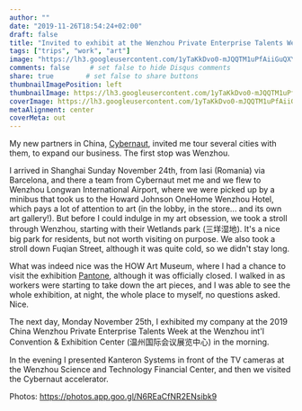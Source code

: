```yaml
---
author: ""
date: "2019-11-26T18:54:24+02:00"
draft: false
title: "Invited to exhibit at the Wenzhou Private Enterprise Talents Week"
tags: ["trips", "work", "art"]
image: "https://lh3.googleusercontent.com/1yTaKkDvo0-mJQQTM1uPfAiiGuQXYkTPgi2v3yJNvijCIIzi7DirZQc9B2G2CroViHkwEsQsMEpTWLa0ieoD0_51nee9wd71zHcdEENuwt6K9XVlbABRZ3GDTyKNgulFxEuu7GoBp5E=w1920-h1080"
comments: false     # set false to hide Disqus comments
share: true        # set false to share buttons
thumbnailImagePosition: left
thumbnailImage: https://lh3.googleusercontent.com/1yTaKkDvo0-mJQQTM1uPfAiiGuQXYkTPgi2v3yJNvijCIIzi7DirZQc9B2G2CroViHkwEsQsMEpTWLa0ieoD0_51nee9wd71zHcdEENuwt6K9XVlbABRZ3GDTyKNgulFxEuu7GoBp5E=w1920-h1080
coverImage: https://lh3.googleusercontent.com/1yTaKkDvo0-mJQQTM1uPfAiiGuQXYkTPgi2v3yJNvijCIIzi7DirZQc9B2G2CroViHkwEsQsMEpTWLa0ieoD0_51nee9wd71zHcdEENuwt6K9XVlbABRZ3GDTyKNgulFxEuu7GoBp5E=w1920-h1080
metaAlignment: center
coverMeta: out
---
```


My new partners in China, [Cybernaut](https://www.cybernaut.com.cn/), invited me tour several cities with them, to expand our business. The first stop was Wenzhou.

<!--more-->

I arrived in Shanghai Sunday November 24th, from Iasi (Romania) via Barcelona, and there a team from Cybernaut met me and we flew to Wenzhou Longwan International Airport, where we were picked up by a minibus that took us to the Howard Johnson OneHome Wenzhou Hotel, which pays a lot of attention to art (in the lobby, in the store... and its own art gallery!). But before I could indulge in my art obsession, we took a stroll through Wenzhou, starting with their Wetlands park (三垟湿地). It's a nice big park for residents, but not worth visiting on purpose. We also took a stroll down Fuqian Street, although it was quite cold, so we didn't stay long.

What was indeed nice was the HOW Art Museum, where I had a chance to visit the exhibition [Pantone](https://www.howartmuseum.org/article/index/id/502), although it was officially closed. I walked in as workers were starting to take down the art pieces, and I was able to see the whole exhibition, at night, the whole place to myself, no questions asked. Nice.

The next day, Monday November 25th, I exhibited my company at the 2019 China Wenzhou Private Enterprise Talents Week at the Wenzhou int'l Convention & Exhibition Center (温州国际会议展览中心) in the morning.

In the evening I presented Kanteron Systems in front of the TV cameras at the Wenzhou Science and Technology Financial Center, and then we visited the Cybernaut accelerator.

Photos: https://photos.app.goo.gl/N6REaCfNR2ENsibk9

<script src="https://cdn.jsdelivr.net/npm/publicalbum@latest/embed-ui.min.js" async></script>
<div class="pa-gallery-player-widget" style="width:100%; height:480px; display:none;"
  data-link="https://photos.app.goo.gl/N6REaCfNR2ENsibk9"
  data-title="118 new photos by Jorge Cortell">
  <object data="https://lh3.googleusercontent.com/0o2UwjeEwepF-CB7e-Sf1n-LQ0ijv63BZUcqinXAXEu3eDuUTJZ-Gn1v4mgefczoXwCPteXb_oH6IXNd6zfYrEPU92RKRnCs2keBfLOvYbOilsQXINoOQZ2VAoAVLgKIYGdAj_9VF_I=w1920-h1080"></object>
  <object data="https://lh3.googleusercontent.com/99lueKesgj1VxbDDV4IvcBjHVZVG6wjyyz3s6Vn38-t3ckDyFG-dTPvmvjE3zhym8dQh9Jtj3tYHscOsnXWXDBOGjX-pQzk6ZXRQRByLjHZynNZtYyH045kwAtG-xfBYfLevC8dfFBU=w1920-h1080"></object>
  <object data="https://lh3.googleusercontent.com/Vgid97uleNzjG_9KW6i3vimB0lC4xYqRiM2x1aZC4WAn57-Uq4SXueVR86HktFIot0kkZ7hKGpl6mU43wY-cLSk6qGmgXsY6JhKGIgEjQlzXLjhyiDg0DwdUoiSwmJ2-vqVCfUUoWRg=w1920-h1080"></object>
  <object data="https://lh3.googleusercontent.com/BgG3GB5fvAGaCSTPBm3lTqU44MwCrzYMoFXNEy8jRuQ1W3IW3VbwFcJwqU4LUTgP1KQIAQMrSxN9UKx52jEzWj_aonH2tvAOJB5vXMaD8ehSSuLBm_Rq4_ibAoxgXI1bx4oIscCQbNY=w1920-h1080"></object>
  <object data="https://lh3.googleusercontent.com/U36-0ndEQWJtL3UZQmq-5x2UUBh-XO-9y_iFtGFwljq0P2bqtzMUzN01r12M0KTHB1NXdE_6jp7npU8LkEzq8Cv7HC4OIlVXrrkp1JE_6WfBJrIpeQDgUs6XeT-Z0lSKRsOg96nNU1Q=w1920-h1080"></object>
  <object data="https://lh3.googleusercontent.com/ublUAoHPjKurmCn3eQgJNYePoKp9zEHjDUN_81ZUFjBMpH6UtotUaFS2kiN4buaqRK6P7O-JBF80RHy6X3LM7yhT8IgIp52UZVXvQUUXL2NbavECMvJEWZwJgCsBPyew1AaKp7c-ogI=w1920-h1080"></object>
  <object data="https://lh3.googleusercontent.com/sMQ9t_26dFM5nbzZ0kngasuSzxWcyzrXIFLl3sr-puCDJe-h2AZJv_YqV8Jcu0o2C89n4aA_YU8OUVzTSrs1Oiiw7sCcwF6Vsr3h0QPLzE6iFhFVEdRfcDDPo9E1MX2ZsM9ZFiEiNR8=w1920-h1080"></object>
  <object data="https://lh3.googleusercontent.com/MzpBw6e6-HCK3T2hOlE55T8uOW3czD9z2krVjxVG3A8FJh0FLE9_qPzaRx6PpXP3LJv_O95PrCge5sQ27gTX0KQSnPuG8dr-5aGWFhigqK-L2tVs5HlPkUoTPC3MkBXbLAaicX5MB4M=w1920-h1080"></object>
  <object data="https://lh3.googleusercontent.com/dEbAeZ903tO7mCoixcDI50w3S9xAjRViwA3N86tm7U3fFBVbEUkt85UVq0istDju1Vx7BKKIVfWlDKOCftM7998VCJ-DeL6UkRpaMS3ZlwMgVtWE3K-0983xfhuagzZe37xsxY18XrA=w1920-h1080"></object>
  <object data="https://lh3.googleusercontent.com/blgFDr7S63p4z1hN341yb4G-MD-wCez7RB9Vo-VaIh3ZTdV2LwikOCR6x3yMM-2g-a22fEkuBfjhJESRu1mp8SxpXAXbbop-z2fEyqNoIbRPptGW_DGF3iznQ2Sjms9oP6u9VaF4y00=w1920-h1080"></object>
  <object data="https://lh3.googleusercontent.com/bJDnmE5WLZjKMB0kY7CIcR_4gZjwkSKuq54YHRxjrVZ_901jyAnpTwuR-o8QXetu4a8Du4U8l19VcR9FSbXUUJC4oZpLtNHfiSK1sNMExSiyMDl5vgQGDLqSTgJEJoXiijeQrVBAk84=w1920-h1080"></object>
  <object data="https://lh3.googleusercontent.com/xc1Zo8EF9jQXBfj47bcyX_DLSuGMrMuVbcBrn0Pjc981wjA9nNSyMXEzIrStCx40Dz7Wwv8n7Ly9ddYleBykLmxSNALLgtVPY5HGAKfelLCH23lYOFAgChpQki_oyJsdE2WFHxtAoB4=w1920-h1080"></object>
  <object data="https://lh3.googleusercontent.com/yycQZbiAoIDSSCF2cqeVv1fynEgw_8ylO9-AVDAZQJtK9SU7A7F5Cr1EdozPl6smj4ei3MNyDGON8uk6xjIB_AOFmx8e4Ybpf_sTwuWsDObwo5IxmZU53iHYlxGln_Mp13gaCBBsNpM=w1920-h1080"></object>
  <object data="https://lh3.googleusercontent.com/nxGhgz1suUEn7kLZ-pcmTLv9E_MkQwxHyko71S6EWTaNMOPaWQIbmJPSSMGvRetqGlWv8Z5JvKheWx9IFtKk3dxVFn9lczv6AMW6YbyqYgzxbRtpyv-FuEB9SD9YsoG5d5_U8XPNwT8=w1920-h1080"></object>
  <object data="https://lh3.googleusercontent.com/2v6i_fF1pqYEVCLzMAZISiP_GGzUXcqgB0T9uVPkxzFRHnAoV-R3Lc5m8a4ehlEHYKrYNaER93MFoABOaMA5nmc00pBFH49vg8TL0TQnV_y1VKamXlC12bhkQb5cyvpK2yP6U7L2-28=w1920-h1080"></object>
  <object data="https://lh3.googleusercontent.com/93srEL_R2aSINvcKgbzd9FAmwZtRHlMJjqMX_SqkejH4CAf5T0n-s0NMTIYNCGIhDV6I0ETTKL3h_y1vjSUGqIYtScSQcX_iU6jLWTELyTZlyUlsKxeNoYBjMoEHJk4OYZQ6Y5qS4eE=w1920-h1080"></object>
  <object data="https://lh3.googleusercontent.com/5Uol1y5T5VFnyeAd2xaIbSplwrmFfqUED2jhf1KgPtWfxNvpYYg416mJ9sm2Wwx4m3uP01ZdjiwcbChAkQUoX8FOhTCKIdEZ86jW40yOCZgidRT266WPIG-Xh2ZzWV6-lVtqSc1p2PI=w1920-h1080"></object>
  <object data="https://lh3.googleusercontent.com/oh1pYd7et5edXYXLIO2DkCrCvwEWE1y1TJjJC8hJJ9L0KBQX755hi31NskJADAOv5PC8ZSTU1pdZxG8-Ekp4qUPU_aaJthrW41BgoBZibDQ2l9kcDM4pnfLumJPxVmbmaDSiuEDvPgE=w1920-h1080"></object>
  <object data="https://lh3.googleusercontent.com/fUWR_Ji_j57UAjYCnQmXDihOSX54rB4hoK0umlmZDLIz7coabGbh6ga5-Hk4JYbACcd-LQJWtWOlLqXKmkpvfrMQ4N0gZrimAc1aALM4p2Aca_mfyGPpgMtbS3aYf_cBHKegQQ5F3go=w1920-h1080"></object>
  <object data="https://lh3.googleusercontent.com/gzhQ2OnKwBnxiYKArBIA1LF2yMcJzuxiEb6mlg1IgY5p3dQf-A6UiSj81HSIWYCl8LjWEf87F2n_6k95lRpzj1DSU7o3clnFvZjSX1eHWKP7p1ks031SF6n1Th29qYkbQoZy_ed6KHU=w1920-h1080"></object>
  <object data="https://lh3.googleusercontent.com/Ae3oPA2wo2FDGxGjl70U-oFCjD0oSjirNqH3gEtRaY9SsoYd5JOApezIgFqfNUDDNFf38RFKOuaZGzXLnb37kgVjA-o--ipP7W1Ry1tRJKghKw7qYler3h5wInGPVSrWOAmfLZg2_L4=w1920-h1080"></object>
  <object data="https://lh3.googleusercontent.com/1DSU2bgg6WOnWeoqAuy-C0ov6awgh2SY_lkWMKUnnqiFLr86e6AsX15KV0Ol_4YWIlTV_vFwfqJX5gL2C6J6s4mXawBfAISA5P9VFMjAe02U37s5EKbpsAGyEbn0RGJsmVnb0IfEAV8=w1920-h1080"></object>
  <object data="https://lh3.googleusercontent.com/5yzgxBJl1E4yxIZ4L_nOHwCS053GPamcFKPUcZ9pkDogT3LJGSeqTS3TElRMZziKzqmFvEU7DZln6zFoHzk64g8u0WO5wsu5ryeZhdS1HbDwsu1WoXZaQ0nseFImlmQlMJiQW18qWPA=w1920-h1080"></object>
  <object data="https://lh3.googleusercontent.com/OuV6i_F-0o9GXcNNKmmlaQfMboE5rZC4M_tWnRYPVWH6giHIlMUvkeDmDvZquqiRTnLBg0vqr4nRh_Ns2e8i_GjIr9l0tRMV8PdhPKH9adxckdsRxcpGh0TeJJYkD-jfvcBePSjj8zk=w1920-h1080"></object>
  <object data="https://lh3.googleusercontent.com/neBo49ABKb2Arn08LhLvB-5bzRlsEbTk59V2TCzzihpG6zkVPecq8_Bz17mrflH511a6hICDZCBzyAvGYqC4qA3T3OCMnxPwIi6oQLGiHw9vX2loCRy0vJassT3-wMf0INSfzcvVxIU=w1920-h1080"></object>
  <object data="https://lh3.googleusercontent.com/ll_w_36LcCFmDqV7vsBBua40nmzykfIhUYu2S4QeL46iMnXzMdF_ZZZuer01q5m4XbN60o52lhGqKNuF8yYhwmHwI_uDQkiKVHjbFh87m-fPBHOQgMcT3E0DNPhCmBHNj-LHw0QaKzE=w1920-h1080"></object>
  <object data="https://lh3.googleusercontent.com/Cul_GPxR7YomTKDaQlSvFzydXL01Pda7HG_EthBo9gPkPiTR5h0BiLKGQIAcPTlsKQBePyKlzjViNhiiqsildEIynyRtVmGF4UZRH1sX9mL91o2vfgCYbLjb6DOtxjvmIvXWed-x7MU=w1920-h1080"></object>
  <object data="https://lh3.googleusercontent.com/nkh_Mqh7dtyJ0R7gk_Xgxr_kR_Op27LDKzW7FIP6ivCKLXOgNDsof5gAAZZgTVUeO3JARbcEM1e61YoPdheDEIm-0Z6ib7efSfft-4yN7C4BdPx1szy32JINBKv13jHdq8YQKY_94gk=w1920-h1080"></object>
  <object data="https://lh3.googleusercontent.com/85s3cS6oStPGSADXbyqPDoe8w1sGLSmUQpmKkb6e2lMJMz2MnMO40P8hrF1rH9r2AuDdmwJi-yb3fIqUyz7t8-KFd4e1fcpxL7uJdK0INS6KErM4Y6nJrwVslWtmiLxoNRR0xJpc2ck=w1920-h1080"></object>
  <object data="https://lh3.googleusercontent.com/SL9V454ARtlvQ97-4p6pWymPZAc02UxOIK0_Z3vv2Hqi41pJ7RC83zJMevIoBA6FW6l193-yBagREaBfM1PSyWJ8x8U998Njtm4fFzSDvtEPS9lxkxo7VdmWEXNptKVbitcan-acLD8=w1920-h1080"></object>
  <object data="https://lh3.googleusercontent.com/nnv-uu1L8cJm9nMQu4VlY32cxddodouaNhHgBqLbCcAftyQn9lheR51Wlwos-3TZ3AeToxcXn34a1YsO78F3xuG7QmtFj9p7likT7FEVBJn8Kb2MY7i8hRsxxVfDEVu3VHB3g_jK_GE=w1920-h1080"></object>
  <object data="https://lh3.googleusercontent.com/Evch3W6BQYXS4gY0kIxnIDZjIGyoc2rATuvn5A3zHydEXpRfseJ8jh0e4b54qewtdTBkRMg3GY1Tf-frEbno74VNkxR-MCdf98Xvw0Q2Bqjkam8fEs32USnKasln7K2wV345oKWSVx8=w1920-h1080"></object>
  <object data="https://lh3.googleusercontent.com/XmHSoaDLI1F3GxJ1sOq6wdq5kshH8qqrLNMPLTmbKas7GEYwC8JZj1PefkEeUMFcdEGq7tKhMCBuvyfmglo4Nru2rxPCPQ7iGzjrDza3dy6QUXubLBz26beydC9A_v1nB9aOhCmtR8E=w1920-h1080"></object>
  <object data="https://lh3.googleusercontent.com/DdlrR71wSPd_HomQ5vsFKhrCClLOptWqUgBeLpNoUoo5Hc0oxH0z2jO7RA9TNmusyy4zs3Uppq9Lhyl-8ZOny337RQRZQ45hVGT6Hkf1HM6nO3gvFaDlarFSGlhM39lvx_SOHwuXZ9Y=w1920-h1080"></object>
  <object data="https://lh3.googleusercontent.com/2OfTDawXT5ZDaUXqZKLO3h0Q7fmDC70-hfWwG-vzfQoGsGhO_ZdzFJUZhgTunl6zMbRvqNK9nw54zu-AV0TGz0agSGt7qP6815G06-jGu3Z_2aBtkrlP9kxIJOeExoUqmyrsMnMZSPs=w1920-h1080"></object>
  <object data="https://lh3.googleusercontent.com/34TJWzDCSTLptvOZe_SiZH4_opKqSNYjLZAFMOvQZAL-xo5h1pzSsyETzaQSZlqnc3aMkxtrg-9m7tmRw2TiI5P22RKgREl9PS0mU7r-ue2Aj0Gi4wieBjegakL4zucvUBgxhew0Ngk=w1920-h1080"></object>
  <object data="https://lh3.googleusercontent.com/W-_h1EEpq8SHk8C1noDPJrygCj4cDd9GidCwXn7HaM1RbD05DSv2ygj8TVtyXyZsTK-Dz2JaSGRRiE6ySFqafn4gEVuE7cH6CoAnlmvD5bGE4kSdbLN3qMXyZ8HAMfh1uHEahM5yX54=w1920-h1080"></object>
  <object data="https://lh3.googleusercontent.com/sUU2KCwJps2O9eCng2yi_9vd5oEV1rBF5zn9WdZSu4ixZx_r7-rHXXQKQy_EHnm62cqHWW-MxHxVoAy5y2G1mXsKJZzclV0VrUi-ooN1I8fl2MpGFSju4iCPxr1ympmNliQb7TBJqEw=w1920-h1080"></object>
  <object data="https://lh3.googleusercontent.com/o0qyhihuVMCvAA2XT66cyF9EB9h3_uAeJhoA7xmrDw1_yTCkiZa5y1cdiqV6Es-hsJi_V6EkktSGBt2Yq8G0ywYTQmgoLdYqiKzw_Iz98Zuhi17qfhAuHWD3MJUESHfGC8k2HSraVKI=w1920-h1080"></object>
  <object data="https://lh3.googleusercontent.com/tT9fww109K8nWP1-JP9nm78wrmln8BzvcWJhfnay_YMqloIHxvC2_AIxLcSJdrLO5psB3osQLdNUnFrjVRTkbMQyhcToUrTpMfgG2XaD1boaGHxWBL2R49TYb5DwCWgJkVlPB7eRxCo=w1920-h1080"></object>
  <object data="https://lh3.googleusercontent.com/GXwpISKWKtmrP5NS2ZYxlAfHYAxQUFDvmzWLpS7oHwfjYoglSvnE75EofkR_eAB4dwRSJ7co3XeYMVizmwy3wNrhCO8T5hJwP6HvAMttA4debGaT3JOm_-BXBHPTU-3-GnJF_c50qNM=w1920-h1080"></object>
  <object data="https://lh3.googleusercontent.com/7iCBpKiXz6J4Q9UFTO4njeN6rk58mH_0iSZGW-jxLmRk7YVgfvtXl1c3gMMgJCBYmxmT4GeZLK2MsxXChM7-DYMbcaPGInA9V8Pbn0P9L-dZM8Fo36LXYVTd1T4U9EjSZ6hF2QDAgQQ=w1920-h1080"></object>
  <object data="https://lh3.googleusercontent.com/W0eSQx-c5W74A-DPMzTdrqSN3f0XV8h6lMDjx0VuXOvs9YLE2d1Mz_5Tz1d_NLLhYzUf3jfRswAw2jqIROE4GoMF8Z4MjRbNJjPERcxT6d5x3Msl9hiSGFRLbq9po25aH9V8z5iC8Kk=w1920-h1080"></object>
  <object data="https://lh3.googleusercontent.com/nLckpvb0jKtzE2js8zHMsvvFdtiQ6SMCMtOfsc4AACSosQ3kLR7AxyTyTxJL6yOjN38QpYSU663gF68n8oFKAV4IJLrbraXFhfV7h9_3KX-dlNo4K-pBC2ZBr1xNSH4fWxCjEG9q8ps=w1920-h1080"></object>
  <object data="https://lh3.googleusercontent.com/mRSwQ2YGOJp27ocN1-tOE9T322nTo5Jv23QIfSBBAw_m7mBHimLLVf4anvfeu8B7myI8dbbyQlQVgJsnhZy5jBSV8b4p2FE2g4bye1JurAT6opTtXpEf2yEnl5h23rIjuOfY0FReKFA=w1920-h1080"></object>
  <object data="https://lh3.googleusercontent.com/mvUppl3yjY4Ew1dSrhQ4QERubk9W6lv7ENEBd5LCEKFNSUghq-NMaS5psbZ0bLWDaqEM3KHVxWYWDOzTCxjkPsMczpzLm5yba_0o1UNjqA37Fyoi5nKi55unWrLGCMgfQ-V87EsnlIc=w1920-h1080"></object>
  <object data="https://lh3.googleusercontent.com/WhoIWfjxvGFadHfyR8SJnnwJ4OVUbs1FulzxEGiON5_mNb7RkRY1tQKoJXVge_DWvMpYY3r9iDxkx-hYek3WASGYvvRV-7ZslGt56BvV5sxAoPd8RYRTLvci44B3ZMMk6TQONaCZO-k=w1920-h1080"></object>
  <object data="https://lh3.googleusercontent.com/4W2Yfjyg8qsxonfcsoofF9I-rh-Q7eB8_52-jLpoZELl4yUrsJDyyubavrp8kyrOveZwlWGFiPnV9OZXemPhBHRuJQNu-6YT4AlrzATAq5hEobuS53e5MSJqRLpbUr7RxWTo8JUcs5c=w1920-h1080"></object>
  <object data="https://lh3.googleusercontent.com/W8sR_wd5nP2TKXr4MVABmeKem7WMaRuXqOQgpKifhLWnaaEd_1cTugKrajHIKP31lUdv_z3CldT6c5lYq8Xr8M3UBcUWymHfDs0q9wXniuhdQp2IGM3vHbBKHtKfVN-ej9U4fFh0zbo=w1920-h1080"></object>
  <object data="https://lh3.googleusercontent.com/ijEfIonvi3tAxKM9jgovWF_53NNVo3Dn5VzCTusjy7wN3-tu8LStWMoH85CwuJjzNL83-3VTJYF9E1d3L9CvdmeYMkdFMHT84AxsXbNYZ7pjwBSLBR4dJ0Ng90N7R5qMqlCOzL2vSE4=w1920-h1080"></object>
  <object data="https://lh3.googleusercontent.com/w4qYZy-JU-Izd8_fBwAt5cCtX6hFBcu2l1joFbAH66VDKH17djmqdR8gdaXZVBWrvk11M2lh6pawP8cH01m-fDnUy4VxOqc-nggu_as6qrbAAD85BOU8YW1QpkSsiyx37a728cou00w=w1920-h1080"></object>
  <object data="https://lh3.googleusercontent.com/ggF92xMFFX69L62SOubTfbvB1sY0ovfMdVa6ECzv5-gyF6PLK3RxsssXKG-8YEIybbYeNGdXJvq-8Avbs_jPnDfsPxOvXNib4gQ1BBfEnF2UsjgP6aoxVKmM5T4X6jeFa_Ja_onuXtM=w1920-h1080"></object>
  <object data="https://lh3.googleusercontent.com/Aiw8trpQN_ILzgCTe8fKWDvAl43oHk6dnc0npmZNZUHxFUZlykbV9MXmI3g1SyMV6dcQH2bMDs89U2vu_WWS2YtCFM591kDwqqWlzbOPpR7Rx7GsPrhZa7ukquI_1uobfCrbWkhrX3A=w1920-h1080"></object>
  <object data="https://lh3.googleusercontent.com/wsbgeN8E2fvQcr_NpxUXbxwri4m3BoKXQiby89uX1Cfeja-CEU445MfSKdOnOsuQt_y1G2rR20m_uOMBLueeXDzFl4QEHlFWe83CRPEhAX4dP7zxo5cLzqJ-_5nvtxIv46uJo6E0NXc=w1920-h1080"></object>
  <object data="https://lh3.googleusercontent.com/rAOkDLWY5CJ9UGeAPaiDu2IpPOLOeh_eJqyED1lOQe-b4feDoGfVlpkIn2f2cx9_1SUjDAxBcEK55utWYVxsPtGI8nRhjU7kixHHrcTmZ8oQ00ccHOHA0oY2PdUKif5Eu8hcx8jXb7M=w1920-h1080"></object>
  <object data="https://lh3.googleusercontent.com/Lpf4_GLqq0NYxm1G4L-cuhEViAqBPaHTv4A3T0arQ66clEMrtEIISx1y3l87Mdb2yr8q4pdVxHxcygkCaqjCwT5kNcsYD-7k7n7BsCmG-F8pbGR_yLRP8EgdzMgx5eVCybc2kIZYTRw=w1920-h1080"></object>
  <object data="https://lh3.googleusercontent.com/7dai7mz-ss6p0h29HNElWRVJEeJ48wkK5aQVrLLzz-MVIihoYIqj2jYezfXzQLFzFS7pvFzH6Fj_-qdD-MS13EikLGogpYE4pobrrUlUNcLskNfj8_iKjZepBHjVldj82xaNTvPcSbU=w1920-h1080"></object>
  <object data="https://lh3.googleusercontent.com/zwX8sXc5sRBb_EeOo_G8_sm-g9Kwk7AsWaWHtAXF5DsFm8wH5RaqubSLJU4TAWnV4uUzzt0TInhAfp1_B7JY1EQmrSxj9Ey6gsEMcJmu_dPUc3goHxEhRk6QB7RX4ZdCQKXCZGpE5ts=w1920-h1080"></object>
  <object data="https://lh3.googleusercontent.com/YQDNq1w99tB3PjobSWwKgSEnyVag8dBG5BcPbc8yAgH0MpiHwhm3l-Swq8P1mVVAM3Oud4nwngOIxsth1pEcqJ9KR4IVag_M-62MSmXa5SNGTn5LslaB3ecGGnt10zLN88syIu-jDO8=w1920-h1080"></object>
  <object data="https://lh3.googleusercontent.com/OklXF3Fw5eyxlz_XNiyqSzU6rr4GVbMcnCjpV6-ED0JvMIhJ99SzU7puTT2LPJq4cg7L3rmBp6wpD8Jcy5C7sgPGNMMrq2uOEhxYVvYUiO1s_bFLdGTo4_IZO38exxZBKLT3x0a5um4=w1920-h1080"></object>
  <object data="https://lh3.googleusercontent.com/DeActma2mSOgSW10klfN-UQI6Z3G6Bcuw_zQc83mEgk0MFSK3rxgOBPfpHc5uwYdBryVAJXKqAcYvUaJ4edVzQrqO7KhkHSL15OAPw2ALPyKpRsHz3XUuKC34cg66zK3L0iLr6oDTAc=w1920-h1080"></object>
  <object data="https://lh3.googleusercontent.com/TgdXreomDKZTXgj8vArmR-nlnbls7oqmYOD8XOOX_UASI6-E13cTnXvp-QGzUI81_PY6-Ivp8n55qdHGMUllk84bJkaVeyyKXHX0ToQ7PP2WalfiBidQB30Y7vHzIsTazBtlAwbnjbk=w1920-h1080"></object>
  <object data="https://lh3.googleusercontent.com/_xdvU97ck2LVO4UAtj5T-ZZUaA5XH4w_QVrcWEx2BizqAAfHd6eKC2bYbOQzpOu_tTzrTev_0tNkammLdcKXxwSAZUGXJv33c-musnWNvG0m7PZ26cWL1_a2v4CFMKfFVLrkeJG4fkM=w1920-h1080"></object>
  <object data="https://lh3.googleusercontent.com/_JIzBH-A47FqJzvN4KZDnwCJ6WvwcUr9jgJyXnZ7bvcCvyuoNxuMrYcQfBvgY869UQFaExsAF0kOGoBPmNjso_XjFvGV0mLbX9GlKxjtYL0TPTVPHTJFnB7oZdpYZxbYxj3YvIHVa2M=w1920-h1080"></object>
  <object data="https://lh3.googleusercontent.com/QIaE9vldsIRUtCnWHHrcyo_TzLEsbmOYQu3onrysa8COXQgWHugGEQOPkIwSFtQAk_aV5G7127qjn9TSLXSFeLGbLB12a4r7DLk638cr1DAOIxk3I4zVoZj-qWPQt3pbxFmmeSS6XPY=w1920-h1080"></object>
  <object data="https://lh3.googleusercontent.com/hhvpfQJ1oslPTFfUAk7OXSa-83GEFz0HCwPKvaa9lhZiTcXWqtIQCHoUdYSJlzKF41fV1pfBbeT6wsgY3XZuKtNbtfNeGCnXR4kehoVK87shOd_uqsV83sj3YWYPZTTJIBIcFR7poFI=w1920-h1080"></object>
  <object data="https://lh3.googleusercontent.com/G-m-EEXIPw-MgyjcNXWg140dqDt2Tll7Y4ONKKttZzZYb2fd-Uq3iL0iDTIPJlov2kcszSfh0K4PMgMG3o5-aO-2aUy60taXCNehkt2siK6rPfsE16Yvqb3gLSn05ML5fs6FYHf5Bt8=w1920-h1080"></object>
  <object data="https://lh3.googleusercontent.com/vaV1Mtsfy-52AcNJvt0G9YGdnW8V97II1uG9h5vSuIXQ8fEjzNAOvKeS4ExtcFVb9awA9Nv3M7E_Dy2HxAFXozA0HDKVtUaIHbTZ37ENQcsUwcISX2UFiVJJvbG-5koyoR_sYc8PoTI=w1920-h1080"></object>
  <object data="https://lh3.googleusercontent.com/uNgUeZAO04g9GFse8U0I6acWadF9pFgmuMY0wA4s4xM0b915dbf_JhFYwcf6KFENdQdN-lcoTiGIf1sMoQnlN5Jsi2bTQDSLbTr_IEGedzv7a9qbb3y-Rv-ibqwJTT9olCkxNtj6yuE=w1920-h1080"></object>
  <object data="https://lh3.googleusercontent.com/lVkfr_4Pk-x6SVvlIFD8mJsWG0MbrJpkhsctpDGZHG4EoPcQSzy_2fVozZeXgJzk-wEymAMg4K1cE_NjHe_sWOUTCgt3Wv1SwOtqYqsEjCcyisanWi5neLa7W8OXG8Fm09QEzpUTSZc=w1920-h1080"></object>
  <object data="https://lh3.googleusercontent.com/7CmA-m5TRld8GrkU3w37FtuaZXhDKWyNCpsMcqNqTUSTawT3HKMJ7CbDCkSgPMZ3fNtjRqbbECaKLwGDzMsMukJn2gWGLkFkVqD1vkMUC7WSn5pXBB-FhzB_xDpNMRru06yFNYdV8dg=w1920-h1080"></object>
  <object data="https://lh3.googleusercontent.com/w9sTGnb3k3sW5fScEN5wUDmID-3_zl4o1XeoOFchRQ0hmoBJvRdr4qMmGWJW_g3HsZ3UUXatDkThNGTDYltPmS3pDO0seQLmlfsZe_93nTQARPq1zfQuQ2BineqviPd_jjOGwQHKzoU=w1920-h1080"></object>
  <object data="https://lh3.googleusercontent.com/LK6cBLm7naZMDLaOdlCyFhtg4yQK5-NIi-6D3K9JWZBzdcVcIuLDIx8HLArcaGlV16Zp16IqWDSbLTkJTryPkzBibmmOl0vy_woE_9JfZysboN4miWey4QCFeDW1tQ8Vyw2L4hA0hZM=w1920-h1080"></object>
  <object data="https://lh3.googleusercontent.com/-SYYbm7VIU7EdKKhMn78P9eFi01fldwOGsEWMh1LX1yYVsYsxKDqQ2OM1s-VPlmd4ckysT2IRpfLbPOj__flR7WaJrq7rZgakhkHqLWFvMUVbjsuRnogbQRqoHcvN16Resahm2icNks=w1920-h1080"></object>
  <object data="https://lh3.googleusercontent.com/Ypq4rm8oBjH8cRNYecd3GASqQhpZBX0WnB6F9MBHJEONWd_wOnIg-y-W-8YBlE8CgxqZUb26iHD6qxdS_D9akcqW0eoxjM0b0xdPTYF5J28Gu1KhZNqN0xbp3F7L3zncTVOZWh5P8C8=w1920-h1080"></object>
  <object data="https://lh3.googleusercontent.com/_o5cB5MULjHs8jQVQ8WjY_B_y7f8UEbeHBasarw8BHHz7QeXmjxetSgxg028hm-IsSEYZPT2ohWhaqYYot1Cb0YXZmyMVv0okG7zCm1yDreJP_NaxIr7eYCpMSGr7z5IlvZiCkLBQRw=w1920-h1080"></object>
  <object data="https://lh3.googleusercontent.com/t_Q50em4-2TfkgcLuSpTdLdX08swJj8Fy0pCMPiVCoYkVOLtlmx0apnL6jJlFke2bQs-mgwNvqFEOsg_zt0cW0eGH0rn_z9Sg77ZedemezAAvrEw4kxmlu7uJ5CREF0Y-EMpKBOcQ2M=w1920-h1080"></object>
  <object data="https://lh3.googleusercontent.com/7JxUJ_cfxjzF0jMuv8TgXIRhv2Kphw5kpseVAAK5YRidCPV2vfxFBAuFjLzSRnLIQO7xg2uh3PVnUT4HGQwHDEQwCCAZ0NzexYcGxSlMKJgaM1i8Ogu0NkCK9uVaEVFgbVrDu1wlJdw=w1920-h1080"></object>
  <object data="https://lh3.googleusercontent.com/Pg4R0YENWcqwgJSdW5LklQ3qmvkAbmunouIyDufTEWULJdEmauItl3MpzZKr1lxP3XqxYm5TXZHPL1D4hlFfucnaQGHlkcNf2LNJTtF6JVthJUT9N1gP4nuYVvWbazgd967kVGqILbg=w1920-h1080"></object>
  <object data="https://lh3.googleusercontent.com/-K3kvDJctK6gOsHGyzE-TpAyn9XNBqu6dSIc6hF2PGG4desUzqEroXl_5GbLK7NwSzXvqJG_nI0aiO38mx34OK-YfeYh7osv9pbrrx9Krjvpu4FzwfllMHM4ZPDOpXk1C6FvVIrMK6U=w1920-h1080"></object>
  <object data="https://lh3.googleusercontent.com/sN8Fn0tdAcqK17z3oC8EV1sPNWLhbsCb-JepoXhOBsC2rIaJ0oGNayIsDY2CKBdxiZ9yNd1MtpA7Vig7-MA8FjK8GiRCM26iqsgxHlZXx3RThZJxo2iVmQlyNubsdXa2iPVdXPPKasc=w1920-h1080"></object>
  <object data="https://lh3.googleusercontent.com/p8cen8woPliCK3Q5NW6ZoUrWHGv-DL46psv9mzwudakH1vQSX9LapZsenfIrQtHO8cpDX1NRWsl-SnwUyCusNmwWlr7G0xde72ifAu4V8RmsLCZw4PKGPse4tEw83iRbe16FXYanmIc=w1920-h1080"></object>
  <object data="https://lh3.googleusercontent.com/BDOuxBFEK8lppHfprUCgxyOzC2FGOaxvWSynFwlojgr0Jy65qGh_Rvl8Dyvn64o-YwzCDoDt-MJkiXPh20pwkDFll-nRmC2-AxCryqg6lyBEX-faQsCeW4K3wrAPw3veV1kqKXQoIkQ=w1920-h1080"></object>
  <object data="https://lh3.googleusercontent.com/3zrmjJFA5fWA_HIUAACm1rY0-l25V8ek5j9chzd98hqZs_fdggraDcQIWWnHtMfBJUTJh3jq7_boK_mjj_Vwt7J0hFFDSVsTcUiRetriswrdeM8fckQou93NmBb20suGeWzDKn_14Mc=w1920-h1080"></object>
  <object data="https://lh3.googleusercontent.com/SUxc0aVQS3biOoz6OpK_y4TYgtrOKTR-7Tmmttlselh5LC_n4_awJPURGZ6OPvrT2iqNukBLkB54XvB2Li6YHwJjRUSB4kQABOTodavpiariVWJpKzLvKbJVK92pyxmTPtnbuXE3VyA=w1920-h1080"></object>
  <object data="https://lh3.googleusercontent.com/_PVG2gBUOGXYROu8do92i6aeNsMlIH6Si5H87taBDINShot8GVF3hHcytSNVXd2dsZ8__4tyJ9osjW7XEKkCBYr3lBgtM_kaYgmcMvxrV2V_VQoxAHR0HoZYUJneFeHFHA7z3SD-sVI=w1920-h1080"></object>
  <object data="https://lh3.googleusercontent.com/PbEOsQpWC7VI7kHArxlb3pQl_SQEbNpAjk_TNCsMEClGq-mfodcl-ck7tUzv3_a2faxvB3myxbGNv9gmobidmLq7u8-bwiLjCk_arYOndKGgCOZd1HfKgcFprC94hFH-YBMCX1gaDzw=w1920-h1080"></object>
  <object data="https://lh3.googleusercontent.com/DAqjneTb3OQpPoxHtbniSYS8Cs27MwNLJF_mDxEcMNXF0u7_5_1EEob6aacjN7DLqF5rz07dTrfR9NsJSqxnrOpKWYTtvVWFTxsIo3haCD-UEXMaAz1OFAS5Z70E8BdRAfyIMkJq9_8=w1920-h1080"></object>
  <object data="https://lh3.googleusercontent.com/9VVMzU5v3iUVddx6twyILacMgFLfQ0wq9ca4XogudvIx6dNcu0wrSKBuEKRZWHKoGMt3DoY1qunsdfR637IDKPmAx-Ddo4sW1KeWh6YPwywmn5BR6gvnuqtNrXQLkaaIbreEVxL67zc=w1920-h1080"></object>
  <object data="https://lh3.googleusercontent.com/CJkm8zlicPkbkopa1SgeibeFXGA9S-0Tkd79NH7f25E1RHw3VF9yP2ez7dE5N-sMX-bq8-VQBKzF6WGUIKfJy-7o_jkw2P8BBB5LXmmdoIRCF19XzOiB1fTu8Yuin0PbqLz_20tGxT8=w1920-h1080"></object>
  <object data="https://lh3.googleusercontent.com/3kyJ6TKDnvel6xNwzHUq4hOr3K7eZIdCYQ4V4qfTZQAnd991KAHUypSfFPvpveilNKouiqzM3HsPYx0tOOpq_OM6gM-rIR1BxAJemip34KWwO0SjtXMkskLWhTlEbAA6gDDQYWw6ogA=w1920-h1080"></object>
  <object data="https://lh3.googleusercontent.com/-_TwxnvcHhNyMk4_yvSxiQjWguHEPQ98zrhG0pfH-DxkiejdzUK0gK7gbOP0bWFY393tqIgvrkkfbMyMjmMDq1uDxWd7E_TaTetM4QyJwgBna5la-toe4lJC9FAsR5zy-g0vX0r50Ds=w1920-h1080"></object>
  <object data="https://lh3.googleusercontent.com/akTb7XQdNX4tZ7DTPzgLI44zsj99Mf-w_T2QwHx4wfUNyzdW7I-m65azQE5G5LA-yDjAugOV97RihO2ijDpuR2Y2A6sXEOqy1gldu5scRz_UIHlsLTGZZm0WiAH6xAvRfMj6gBhbwPc=w1920-h1080"></object>
  <object data="https://lh3.googleusercontent.com/wQxqa3VqVSVtiMHbufL5wY14DJvzHocqwTV5NZuyae153B0pyvrPG7c-mJPTkWlHQQIqagcDDjqNfb-ZuPVKRAW0fH0qe6ue12Rksy5jr5525syjGMAslf43_IOiY5AFOVSBnh_LogU=w1920-h1080"></object>
  <object data="https://lh3.googleusercontent.com/zyKdFF91etu890p5af9u0zO2NqcVIbRdosar5mAcs9q4sjcC9DLU8gJP31KPHsHN36ZWgjxS3Exr7hxkk-9N6J344DYvknTC8M7Og9sjlSGrYG4cjyUhqgeZTwAD344SEM8xzs48Atg=w1920-h1080"></object>
  <object data="https://lh3.googleusercontent.com/Mgfxg4fYDQucTTZ-sfKorXMaeT1Dw0uzoknuNL9ufSucpDjo6KSjLv6nbTXlV2rTVkNfpOqJ57VsrusaqT8A2lqo2koN1jdoTJvy_P7rxdOSclbHupYDgvTGO4IV_gI_Bmd7A_pdIr4=w1920-h1080"></object>
  <object data="https://lh3.googleusercontent.com/06TEKRuB-ggvWVYzsCUspVv7dJyQ5BwLPsQpv8BadZ0NbPJ_I5t6yjbCUpLvf7Xy7Vk7Er5BOCR4xoM-hnQ4-eqVbSa3rIqtu5WTiwSFHkNtnAoPWq6MWQMfYrizigXo7ZMyj8IfomU=w1920-h1080"></object>
  <object data="https://lh3.googleusercontent.com/KLyosp3TUPcjwUdky14sSB4jzb_8BBXmtiyB95-Vk0fnuQGNxC5QPiRaH642L9iL3e0QESIZlWx9I2THxGgaq2PbmNLjz-B7rY64j0gfEYf9Mx_W8wabwsGoVYqX-XDPMdqFfnO76jM=w1920-h1080"></object>
  <object data="https://lh3.googleusercontent.com/_XXuPKwoIpXDbKWZ_udI9h8fW6_HTEkMwylGAfXeOMmYTLcTwKW_hvxl_tsUNAFLGsW6oLFbYhhxaMbmwp4uA1iIG1qCo-qDOrWrPKEiEPPtH7_47QFlu5D0EOn1XG23CNVRxE_nx_Y=w1920-h1080"></object>
  <object data="https://lh3.googleusercontent.com/kyM-5m7ngyO8bWfkPRc4Gs4bWmgP47i7ifR10yQ6ZNzTazI2pvHErnpGB0oHmTiP547NfU-VjDXVzzkzcd9ELPjnI1P5GdcQzcT28UYbfe6xPkDvvv6ZuYpmJadelfeO7dgkiAvt3dU=w1920-h1080"></object>
  <object data="https://lh3.googleusercontent.com/amBeWy4vpLDiQhWuuOKumdR5CoY_S2c6VXBplvNkBi0raxanAQEQcOOgOGW-GH48MatTvoQv8tFNWT1pyOXW3jH1ZopxRQr8v9UT8Zsu5yJQ9vY3x-eJ-Hk6Vs3MOq6lj3o3nBLODY8=w1920-h1080"></object>
  <object data="https://lh3.googleusercontent.com/Zth74RySow43UlSPlJBDOYGqqw-p43UujgdkQhyZ7ww2v7F_qJtex4aekujnluOylsHB7gH57FPvZhHqSBi0MKMN7ATFEvhVOlhg0a5XBUzpQzAvphHvYPR1i94tTgTr9HHtMxFxRaM=w1920-h1080"></object>
  <object data="https://lh3.googleusercontent.com/EaOSP-OSHcTR7Lq2ikt-zXN10iJhaoQucW5-1ak_Scj9k5MZh9hgA5H-phxUPzCOzDbtZaGVSzsyIpXNChPmt1yUePu2Tl6O0ZqduPwKkfWbn3qys2jhyQT7pjNiIZ8ie-OzICQWkeo=w1920-h1080"></object>
  <object data="https://lh3.googleusercontent.com/J4QX3lPkmk5c5c80i7TAUphbWPlu1W6R5i1oaSe5QluyultS9eAjlhRtaxZj8pKgbw98T58AYwFSXlW_TMQyJqSL2lQ3sEA52eXVdEtIfF-hXJJh2FfZ09BkaQXtgvTI67QsZC097K8=w1920-h1080"></object>
  <object data="https://lh3.googleusercontent.com/S4vZ_lZLwqfADPSAzBgTr0Ddpm2a5UyQNTI8Ah87cZ3vc6cNrZQnO_g-3X1w1rbsbwEiTDj5WXQMFQYegIgP4utCkj5RQL5lRp2gtxauQlN79Bo2uPd2Lgd6zu5YtDNIudPtUeq9CZg=w1920-h1080"></object>
  <object data="https://lh3.googleusercontent.com/lno_t590-RiK3hM-_Bjdcv6tWphS570mnHV5AKoJWGULYlv6gCX4SBYOCqHAWuHBZ_Bj4l3Z9Whk2sM8920vMHGncH4fOUook8TyfLqHyeL2NcqpYwAuLz-RvM_-P-xc4UdSmT6td-A=w1920-h1080"></object>
  <object data="https://lh3.googleusercontent.com/j2mEJhL2TBqQjMXQop052SOwQjjDOLIe_moXawjjlQmhifCH5YeH-1udkTrznkTcdcI65EpRxKWz84leciH0HNBPOt7-69XnUXgEyUJFcr587r7xDzkGEftD0gHuKehLH2GWqy4vVG0=w1920-h1080"></object>
  <object data="https://lh3.googleusercontent.com/klHu4il4iGcmOQwAwFqLtVLfsDpVnGRnuM7JMecw1fA3-kfMlmzpEp9Y526JYAUw0_alEqZrrSnALpHDqOEjpM_dLfpfSEKwbBfS4w6qe-s6pWhUZRjmr5hxnrgc2OePPdl_3ed-MEA=w1920-h1080"></object>
  <object data="https://lh3.googleusercontent.com/DGFgKk2ilODhk_UahIZcAzA6RksBvekFb2O47PCOdEID4kfemOAyxISrQdnKRwof1HiTE9_MJhAiron-2JTsp6RchfyXeLRv84R48huUz6Vmj5VDIqcJjtsFFalyrOGEzAyZ7VsZFrA=w1920-h1080"></object>
  <object data="https://lh3.googleusercontent.com/mLIlISLPCaafeybHpNduYxuvgUkIMzYeiSOWTHqA81u5nUchdt-O9Hd8dDQJKkBMae2pAcxuQ9gMPEGx3vNHTcsQoFOhZx-Cy69EPGyMel-9byQtCElPMtHV_Gd1bund7MheYPFMbSM=w1920-h1080"></object>
  <object data="https://lh3.googleusercontent.com/3l5CTA5X02C7Fg8fW55r1ZstGCRTPknDrvg-zNu197Kgj5ncuvrpfYR09Yo_culdLNPbn_sU0e_G1lHz9YbqdU9xAB8sl_eivVAVjOb8kp9P0lPe6lxxNweSInNIQOjuF_FAw7zvw0U=w1920-h1080"></object>
  <object data="https://lh3.googleusercontent.com/eaaYB0JFmyzmEttTyRH7PCElQHdeYRI2g7KucGtuk5vO0k9iq-6AiZLGWcO0Ity4GzgFvH7LR-p9-nJpu1X7nWJb2SqR4jfu0rVuwbMg8wROmynwKsX60xfbpzCxCjH6iCdDlmzPzBw=w1920-h1080"></object>
  <object data="https://lh3.googleusercontent.com/w8Q0pZavQKxMgdrR8XYDKFoQD-riXb1Iqr-kmlhm8tsre_uvBYtswBkfac_CyH56CLF06wPwQz9_r3LIYbRcazyEr-F34N25q64FAN1JQK316VkOOkMykLEjIqJoVoxK-W6xA74SPyM=w1920-h1080"></object>
  <object data="https://lh3.googleusercontent.com/ew1owZkOQN9Obtn-XYiS8P59s6mlMcavL8UyJt_9JiRL37CAhA63-A6654uAGgWhHUpHNjFhFwuA5AKmfIwjOF1k5_qxjZSs6GdlTqC91vpDJCOBtzD8rP2dlGtAaf-W5onNEv6t7P0=w1920-h1080"></object>
  <object data="https://lh3.googleusercontent.com/q4-TOKVDsGlj6neXLr8-ktgz7CDFIApSxCdVycaoe6zwGxwUznNQ_5Rz3d3SsrZ85cWHe-Oi4OkyNPIpkhnd49pFs_aLKwxUZjDylErRAUcmricSmsEi-jDlAzRTpMPm1Dr1xHG9MZk=w1920-h1080"></object>
  <object data="https://lh3.googleusercontent.com/TPlp4IFLysY1zdecrZIQvJZu5JLVjz8ia9LuGWmrJdYQ_bNF8e5IPsY_2PqaSxhpK9FMzdvQeISxt1-rgTH6QdkbvTh8AC8mOuFzBGx8z5y11L1XOkWm0Te8bm6rL9SRJT2UCVWetBo=w1920-h1080"></object>
  <object data="https://lh3.googleusercontent.com/8qS6FmKf-cR-qhx8y-7IvQLhXbcwFgz4WtdgBuRBYn8myCKZs3SQzJIRONXp5zNCiJgWXuUk6mFUoB5w-OBwiZLSbmxV79mZb6dyhk0Cyn6KeZrcr7ZNRVMIq2herrr-C-2glUen8YA=w1920-h1080"></object>
  <object data="https://lh3.googleusercontent.com/Ca2n396-abcA-6nTrF12pNfEf5PShi384WtPhmM3dk5c_LTMxn7UcVzjkcS4cf3HBa53lYA8qVfANpI_96pDgQvLAfMWvUpt8NpAnRcelu6CQ9xuqCAOe-8CdkLsB8FJfA7o6qb0MfY=w1920-h1080"></object>
</div>
